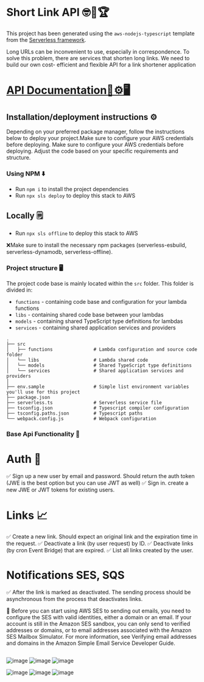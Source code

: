 # Short Link API 🤓🧐🏆

This project has been generated using the `aws-nodejs-typescript`
template from the [Serverless framework](https://www.serverless.com/).

Long URLs can be inconvenient to use, especially in correspondence. To solve this
problem, there are services that shorten long links. We need to build our own cost-
efficient and flexible API for a link shortener application

# [API Documentation👀⚙️🖥️](https://documenter.getpostman.com/view/26203555/2s9YXpUJ1f)

## Installation/deployment instructions ⚙️

Depending on your preferred package manager, follow the instructions below to deploy your project.Make sure to configure your AWS credentials before deploying.
Make sure to configure your AWS credentials before deploying. Adjust the code based on your specific requirements and structure.

### Using NPM ⬇️

- Run `npm i` to install the project dependencies
- Run `npx sls deploy` to deploy this stack to AWS

## Locally 🗒

- Run `npx sls offline` to deploy this stack to AWS

❌Make sure to install the necessary npm packages (serverless-esbuild, serverless-dynamodb, serverless-offline).

### Project structure 🖥️

The project code base is mainly located within the `src` folder. This folder is divided in:

- `functions` - containing code base and configuration for your lambda functions
- `libs` - containing shared code base between your lambdas
- `models` - containing shared TypeScript type definitions for lambdas
- `services` - containing shared application services and providers

```
.
├── src
│   ├── functions               # Lambda configuration and source code folder
│   └── libs                    # Lambda shared code
│   └── models                  # Shared TypeScript type definitions
│   └── services                # Shared application services and providers
│
├── env.sample                  # Simple list environment variables you'll use for this project
├── package.json
├── serverless.ts               # Serverless service file
├── tsconfig.json               # Typescript compiler configuration
├── tsconfig.paths.json         # Typescript paths
└── webpack.config.js           # Webpack configuration
```

### Base Api Functionality 👀

# Auth 🏦

✅ Sign up a new user by email and password. Should return the auth token (JWE
is the best option but you can use JWT as well)
✅ Sign in. create a new JWE or JWT tokens for existing users.

# Links 📈

✅ Create a new link. Should expect an original link and the expiration time in the
request.
✅ Deactivate a link (by user request) by ID.
✅ Deactivate links (by cron Event Bridge) that are expired.
✅ List all links created by the user.

# Notifications SES, SQS

✅ After the link is marked as deactivated. The sending process should be
asynchronous from the process that deactivates links.

🚧 Before you can start using AWS SES to sending out emails, you need to configure the SES with valid identities, either a domain or an email.
If your account is still in the Amazon SES sandbox, you can only send to verified addresses or domains, or to email addresses associated with the Amazon SES Mailbox Simulator. For more information, see Verifying email addresses and domains in the Amazon Simple Email Service Developer Guide.

##

![image](https://img.shields.io/badge/Amazon_AWS-FF9900?style=for-the-badge&logo=amazonaws&logoColor=white)
![image](https://img.shields.io/badge/TypeScript-007ACC?style=for-the-badge&logo=typescript&logoColor=white)
![image](https://img.shields.io/badge/Amazon%20DynamoDB-4053D6?style=for-the-badge&logo=Amazon%20DynamoDB&logoColor=white)

![image](https://img.shields.io/badge/Postman-FF6C37?style=for-the-badge&logo=Postman&logoColor=white)
![image](https://img.shields.io/badge/Node%20js-339933?style=for-the-badge&logo=nodedotjs&logoColor=white)
![image](https://img.shields.io/badge/VSCode-0078D4?style=for-the-badge&logo=visual%20studio%20code&logoColor=white)
